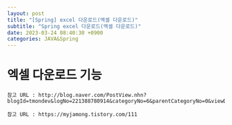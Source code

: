```yaml
---
layout: post
title: "[Spring] excel 다운로드(엑셀 다운로드)"
subtitle: "Spring excel 다운로드(엑셀 다운로드)"
date: 2023-03-24 08:40:30 +0900
categories: JAVA&Spring
---
```

# 엑셀 다운로드 기능

	참고 URL : http://blog.naver.com/PostView.nhn?blogId=tmondev&logNo=221388780914&categoryNo=6&parentCategoryNo=0&viewDate=&currentPage=1&postListTopCurrentPage=1&from=postView

	참고 URL : https://myjamong.tistory.com/111
                                                                                                                                                                                                                                                                    

